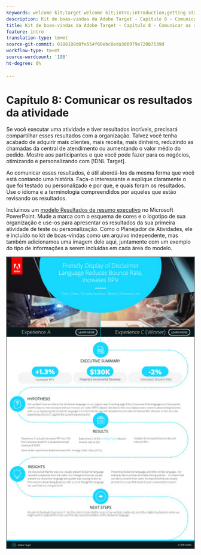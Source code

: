 ```yaml
---
keywords: welcome kit;target welcome kit;intro;introduction;getting started
description: Kit de boas-vindas da Adobe Target - Capítulo 8 - Comunicar os resultados da atividade
title: Kit de boas-vindas da Adobe Target - Capítulo 8 - Comunicar os resultados da atividade
feature: intro
translation-type: tm+mt
source-git-commit: 0188108d0fe554f60ebc8eda300979e720b7539d
workflow-type: tm+mt
source-wordcount: '198'
ht-degree: 0%

---
```



# Capítulo 8: Comunicar os resultados da atividade

Se você executar uma atividade e tiver resultados incríveis, precisará compartilhar esses resultados com a organização. Talvez você tenha acabado de adquirir mais clientes, mais receita, mais dinheiro, reduzindo as chamadas da central de atendimento ou aumentando o valor médio do pedido. Mostre aos participantes o que você pode fazer para os negócios, otimizando e personalizando com [!DNL Target].

Ao comunicar esses resultados, é útil abordá-los da mesma forma que você está contando uma história. Faça-o interessante e explique claramente o que foi testado ou personalizado e por que, e quais foram os resultados. Use o idioma e a terminologia compreendidos por aqueles que estão revisando os resultados.

Incluímos um [modelo Resultados de resumo executivo](/help/assets/executive-summary.zip) no Microsoft PowerPoint. Mude a marca com o esquema de cores e o logotipo de sua organização e use-os para apresentar os resultados da sua primeira atividade de teste ou personalização. Como o Planejador de Atividades, ele é incluído no kit de boas-vindas como um arquivo independente, mas também adicionamos uma imagem dele aqui, juntamente com um exemplo do tipo de informações a serem incluídas em cada área do modelo.

![Relatório de resumo executivo](/help/c-intro/assets/executive-summary-report.png)